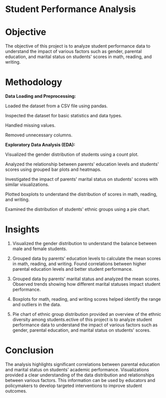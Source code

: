# Student Performance Analysis

# Objective

The objective of this project is to analyze student performance data to understand the impact of various factors such as gender, parental education, and marital status on students' scores in math, reading, and writing.

# Methodology

**Data Loading and Preprocessing:**

Loaded the dataset from a CSV file using pandas.

Inspected the dataset for basic statistics and data types.

Handled missing values.

Removed unnecessary columns. 

**Exploratory Data Analysis (EDA):**

Visualized the gender distribution of students using a count plot.

Analyzed the relationship between parents' education levels and students' scores using grouped bar plots and heatmaps.

Investigated the impact of parents' marital status on students' scores with similar visualizations.

Plotted boxplots to understand the distribution of scores in math, reading, and writing.

Examined the distribution of students' ethnic groups using a pie chart.

# Insights

1. Visualized the gender distribution to understand the balance between male and female students.

2. Grouped data by parents' education levels to calculate the mean scores in math, reading, and writing.
Found correlations between higher parental education levels and better student performance.

3. Grouped data by parents' marital status and analyzed the mean scores.
Observed trends showing how different marital statuses impact student performance.

4. Boxplots for math, reading, and writing scores helped identify the range and outliers in the data.

5. Pie chart of ethnic group distribution provided an overview of the ethnic diversity among students.ective of this project is to analyze student performance data to understand the impact of various factors such as gender, parental education, and marital status on students' scores.
   
# Conclusion

The analysis highlights significant correlations between parental education and marital status on students' academic performance. Visualizations provided a clear understanding of the data distribution and relationships between various factors. This information can be used by educators and policymakers to develop targeted interventions to improve student outcomes.
